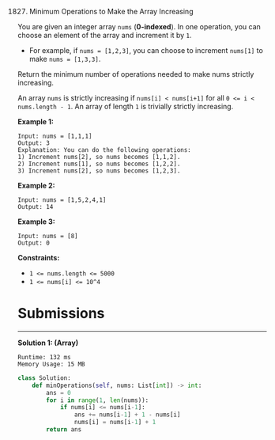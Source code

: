 1827. Minimum Operations to Make the Array Increasing

You are given an integer array `nums` (**0-indexed**). In one operation, you can choose an element of the array and increment it by `1`.

* For example, if `nums = [1,2,3]`, you can choose to increment `nums[1]` to make `nums = [1,3,3]`.

Return the minimum number of operations needed to make nums strictly increasing.

An array `nums` is strictly increasing if `nums[i] < nums[i+1]` for all `0 <= i < nums.length - 1`. An array of length `1` is trivially strictly increasing.

 

**Example 1:**
```
Input: nums = [1,1,1]
Output: 3
Explanation: You can do the following operations:
1) Increment nums[2], so nums becomes [1,1,2].
2) Increment nums[1], so nums becomes [1,2,2].
3) Increment nums[2], so nums becomes [1,2,3].
```

**Example 2:**
```
Input: nums = [1,5,2,4,1]
Output: 14
```

**Example 3:**
```
Input: nums = [8]
Output: 0
```

**Constraints:**

* `1 <= nums.length <= 5000`
* `1 <= nums[i] <= 10^4`

# Submissions
---
**Solution 1: (Array)**
```
Runtime: 132 ms
Memory Usage: 15 MB
```
```python
class Solution:
    def minOperations(self, nums: List[int]) -> int:
        ans = 0
        for i in range(1, len(nums)):
            if nums[i] <= nums[i-1]:
                ans += nums[i-1] + 1 - nums[i]
                nums[i] = nums[i-1] + 1
        return ans
```
